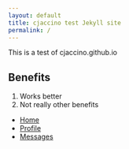 ```yaml
---
layout: default
title: cjaccino test Jekyll site
permalink: /
---
```


This is a test of cjaccino.github.io


## Benefits

1.  Works better
2.  Not really other benefits


<ul class="nav nav-tabs">
  <li role="presentation" class="active"><a href="#">Home</a></li>
  <li role="presentation"><a href="#">Profile</a></li>
  <li role="presentation"><a href="#">Messages</a></li>
</ul>
